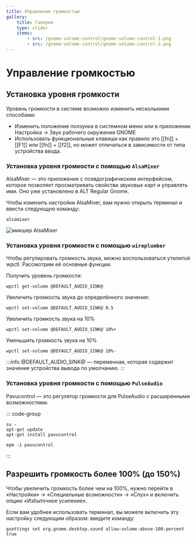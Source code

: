 ```yaml
---
title: Управление громкостью
gallery:
    title: Галерея
    type: slider
    items:
        - src: /gnome-volume-control/gnome-volume-control-1.png
        - src: /gnome-volume-control/gnome-volume-control-2.png
---
```


# Управление громкостью

## Установка уровня громкости

Уровень громкости в системе возможно изменить несколькими способами:

-   Изменить положение ползунка в системном меню или в приложении Настройка -> Звук рабочего окружения GNOME
-   Использовать функциональные клавиши как правило это [[fn]] + [[F1]] или [[fn]] + [[f2]], но может отличаться в зависимости от типа устройства ввода.

<AGWGallery />

### Установка уровня громкости с помощью `AlsaMixer`

AlsaMixer — это приложение с псевдографическим интерфейсом, которое позволяет просматривать свойства звуковых карт и управлять ими. Оно уже установлено в ALT Regular Gnome.

Чтобы изменить настройки AlsaMixer, вам нужно открыть терминал и ввести следующую команду:

```shell
alsamixer
```

![микшер AlsaMixer](/gnome-volume-control/gnome-volume-control-3.png)

### Установка уровня громкости с помощью `wireplumber`

Чтобы регулировать громкость звука, можно воспользоваться утилитой wpctl. Рассмотрим её основные функции.

Получить уровень громкости:

```shell
wpctl get-volume @DEFAULT_AUDIO_SINK@
```

Увеличить громкость звука до определённого значения:

```shell
wpctl set-volume @DEFAULT_AUDIO_SINK@ 0.5
```

Увеличить громкость звука на 10%

```shell
wpctl set-volume @DEFAULT_AUDIO_SINK@ 10%+
```

Уменьшить громкость звука на 10%

```shell
wpctl set-volume @DEFAULT_AUDIO_SINK@ 10%-
```

:::info
@DEFAULT_AUDIO_SINK@ — переменная, которая содержит значение устройства вывода по умолчанию.
:::

### Установка уровня громкости с помощью `PulseAudio`

Pavucontrol — это регулятор громкости для PulseAudio с расширенными возможностями.

::: code-group

```shell[apt-get]
su -
apt-get update
apt-get install pavucontrol
```

```shell[epm]
epm -i pavucontrol
```

:::

## Разрешить громкость более 100% (до 150%)

Чтобы увеличить громкость более чем на 100%, нужно перейти в «Настройки» -> «Специальные возможности» -> «Слух» и включить опцию «Избыточное усиление».

Если вам удобнее использовать терминал, вы можете включить эту настройку следующим образом: введите команду:

```shell
gsettings set org.gnome.desktop.sound allow-volume-above-100-percent true
```
